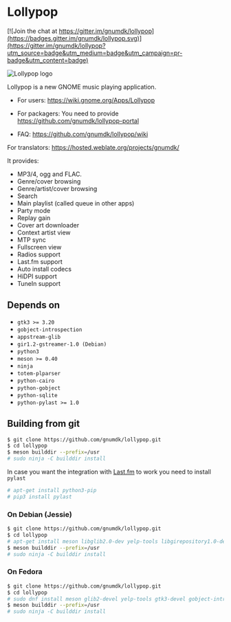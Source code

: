 # Lollypop

[![Join the chat at https://gitter.im/gnumdk/lollypop](https://badges.gitter.im/gnumdk/lollypop.svg)](https://gitter.im/gnumdk/lollypop?utm_source=badge&utm_medium=badge&utm_campaign=pr-badge&utm_content=badge)

![Lollypop logo](https://raw.github.com/gnumdk/lollypop/master/data/icons/hicolor/256x256/apps/org.gnome.Lollypop.png)

Lollypop is a new GNOME music playing application.

- For users: https://wiki.gnome.org/Apps/Lollypop

- For packagers: You need to provide https://github.com/gnumdk/lollypop-portal

- FAQ: https://github.com/gnumdk/lollypop/wiki

For translators: https://hosted.weblate.org/projects/gnumdk/

It provides:

- MP3/4, ogg and FLAC.
- Genre/cover browsing
- Genre/artist/cover browsing
- Search
- Main playlist (called queue in other apps)
- Party mode
- Replay gain
- Cover art downloader
- Context artist view
- MTP sync
- Fullscreen view
- Radios support
- Last.fm support
- Auto install codecs
- HiDPI support
- TuneIn support

## Depends on

- `gtk3 >= 3.20`
- `gobject-introspection`
- `appstream-glib`
- `gir1.2-gstreamer-1.0 (Debian)`
- `python3`
- `meson >= 0.40`
- `ninja`
- `totem-plparser`
- `python-cairo`
- `python-gobject`
- `python-sqlite`
- `python-pylast >= 1.0`

## Building from git

```bash
$ git clone https://github.com/gnumdk/lollypop.git
$ cd lollypop
$ meson builddir --prefix=/usr
# sudo ninja -C builddir install
```

In case you want the integration with [Last.fm](http://last.fm) to work you need to install `pylast`

```bash
# apt-get install python3-pip
# pip3 install pylast
```

### On Debian (Jessie)

```bash
$ git clone https://github.com/gnumdk/lollypop.git
$ cd lollypop
# apt-get install meson libglib2.0-dev yelp-tools libgirepository1.0-dev libgtk-3-dev
$ meson builddir --prefix=/usr
# sudo ninja -C builddir install
```

### On Fedora

```bash
$ git clone https://github.com/gnumdk/lollypop.git
$ cd lollypop
# sudo dnf install meson glib2-devel yelp-tools gtk3-devel gobject-introspection-devel python3
$ meson builddir --prefix=/usr
# sudo ninja -C builddir install
```
